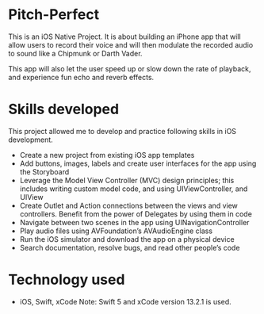 # Pitch-Perfect

This is an iOS Native Project. It is about building an iPhone app that will allow users to record their voice and will then modulate the recorded audio to sound like a 
Chipmunk or Darth Vader. 

This app will also let the user speed up or slow down the rate of playback, and experience fun echo and reverb effects.

# Skills developed
This project allowed me to develop and practice following skills in iOS development.

- Create a new project from existing iOS app templates
- Add buttons, images, labels and create user interfaces for the app using the Storyboard
- Leverage the Model View Controller (MVC) design principles; this includes writing custom model code, and using UIViewController, and UIView
- Create Outlet and Action connections between the views and view controllers. Benefit from the power of Delegates by using them in code
- Navigate between two scenes in the app using UINavigationController
- Play audio files using AVFoundation’s AVAudioEngine class
- Run the iOS simulator and download the app on a physical device
- Search documentation, resolve bugs, and read other people’s code

# Technology used
- iOS, Swift, xCode
Note: Swift 5 and xCode version 13.2.1 is used.




